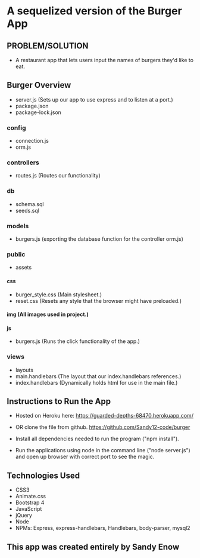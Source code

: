 # A sequelized version of the Burger App

## PROBLEM/SOLUTION
* A restaurant app that lets users input the names of burgers they'd like to eat.

## Burger Overview
* server.js (Sets up our app to use express and to listen at a port.)
* package.json
* package-lock.json
### config
* connection.js
* orm.js
### controllers
* routes.js (Routes our functionality)
### db
* schema.sql
* seeds.sql
### models
* burgers.js (exporting the database function for the controller orm.js)
### public
* assets
#### css
* burger_style.css (Main stylesheet.)       
* reset.css (Resets any style that the browser might have preloaded.)
#### img (All images used in project.)
#### js
* burgers.js (Runs the click functionality of the app.)
### views
* layouts
* main.handlebars (The layout that our index.handlebars references.)
* index.handlebars (Dynamically holds html for use in the main file.)

## Instructions to Run the App
* Hosted on Heroku here: https://guarded-depths-68470.herokuapp.com/

* OR clone the file from github. https://github.com/Sandy12-code/burger

* Install all dependencies needed to run the program ("npm install").

* Run the applications using node in the command line ("node server.js") and open up browser with correct port to see the magic.

## Technologies Used
* CSS3
* Animate.css
* Bootstrap 4
* JavaScript
* jQuery
* Node
* NPMs: Express, express-handlebars, Handlebars, body-parser, mysql2
## This app was created entirely by Sandy Enow